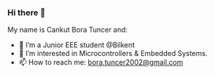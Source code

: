 ### Hi there 👋
My name is Cankut Bora Tuncer and:
- 🔭 I’m a Junior EEE student @Bilkent
- 🌱 I’m interested in Microcontrollers & Embedded Systems.
- 📫 How to reach me: bora.tuncer2002@gmail.com

<!--
**CankutBoraTuncer/CankutBoraTuncer** is a ✨ _special_ ✨ repository because its `README.md` (this file) appears on your GitHub profile.

Here are some ideas to get you started:

- 🔭 I’m currently working on ...
- 🌱 I’m currently learning ...
- 👯 I’m looking to collaborate on ...
- 🤔 I’m looking for help with ...
- 💬 Ask me about ...
- 📫 How to reach me: ...
- 😄 Pronouns: ...
- ⚡ Fun fact: ...
-->

